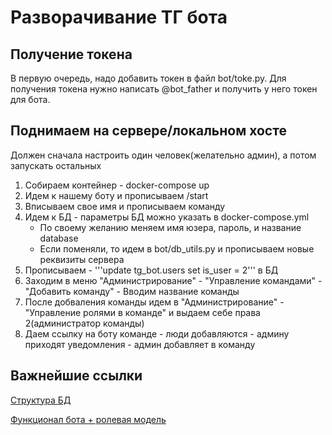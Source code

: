 # Разворачивание ТГ бота

## Получение токена

В первую очередь, надо добавить токен в файл bot/toke.py.
Для получения токена нужно написать @bot_father и получить у него токен для бота.

## Поднимаем на сервере/локальном хосте

Должен сначала настроить один человек(желательно админ), а потом запускать остальных

1) Собираем контейнер - docker-compose up
2) Идем к нашему боту и прописываем /start
3) Вписываем свое имя и прописываем команду
4) Идем к БД - параметры БД можно указать в docker-compose.yml
    - По своему желанию меняем имя юзера, пароль, и название database
    - Если поменяли, то идем в bot/db_utils.py и прописываем новые реквизиты сервера
5) Прописываем - '''update tg_bot.users set is_user = 2''' в БД
6) Заходим в меню "Администрирование" - "Управление командами" - "Добавить команду" - Вводим название команды
7) После добваления команды идем в "Администрирование" - "Управление ролями в команде" и выдаем себе права 2(администратор команды)
8) Даем ссылку на боту команде - люди добавляются - админу приходят уведомления - админ добавляет в команду

## Важнейшие ссылки

[Структура БД](https://wiki.glowbyteconsulting.com/pages/viewpage.action?pageId=253495698 "Структура БД")

[Функционал бота + ролевая модель](https://wiki.glowbyteconsulting.com/pages/viewpage.action?pageId=253495696 "Функционал бота + ролевая модель")
